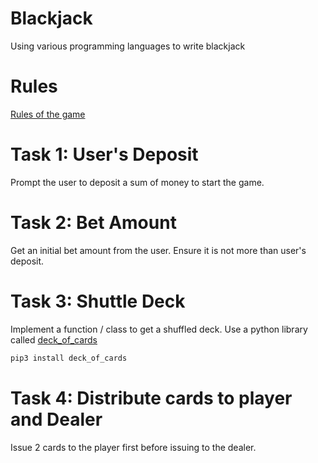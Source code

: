 # Blackjack
Using various programming languages to write blackjack

# Rules
[Rules of the game](https://www.blackjackapprenticeship.com/how-to-play-blackjack/)

# Task 1: User's Deposit
Prompt the user to deposit a sum of money to start the game.

# Task 2: Bet Amount
Get an initial bet amount from the user. Ensure it is not more than user's deposit.

# Task 3: Shuttle Deck
Implement a function / class to get a shuffled deck.
Use a python library called [deck_of_cards](https://pypi.org/project/deck-of-cards/0.0.10/)
```sh
pip3 install deck_of_cards
```

# Task 4: Distribute cards to player and Dealer
Issue 2 cards to the player first before issuing to the dealer.

